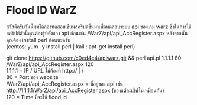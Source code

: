 # Flood ID WarZ
สวัสดีครับวันนี้ผมได้ลองทดสอบเขียนสคริปต์ขึ้นมาเพื่อทดสอบระบบ api ของเกม warz ซึ่งในการใช้สคริปต์ตัวนี้คุณต้องรู้ที่ตั้งของ api ก่อนเช่น /WarZ/api/api_AccRegister.aspx หลังจากนั้นคุณต้อง install perl ก่อนนะครับ      
(centos: yum -y install perl | kail : apt-get install perl)

git clone https://github.com/c0ed4e4/apiwarz.git && perl api.pl 1.1.1.1 80 /WarZ/api/api_AccRegister.aspx 120       
1.1.1.1 = IP / URL ไม่ต้องที่ http:// | /            
80 = Port ของ website             
/WarZ/api/api_AccRegister.aspx = ที่อยู่ของ api เช่น http://1.1.1.1/WarZ/api/api_AccRegister.aspx (ของแต่ละเซิฟไม่เหมือนกัน)    
120 = Time ที่จะใช้ flood id
